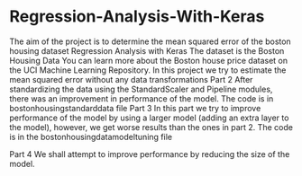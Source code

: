 # Regression-Analysis-With-Keras
The aim of the project is to determine the mean squared error of the boston housing dataset
Regression Analysis with Keras
The dataset is the Boston Housing Data
You can learn more about the Boston house price dataset on the UCI Machine Learning Repository.
In this project we try to estimate the mean squared error without any data transformations
Part 2
After standardizing the data using the StandardScaler and Pipeline modules, there was an improvement in performance of the model. The code is in bostonhousingstandarddata file
Part 3
In this part we try to improve performance of the model by using a larger model (adding an extra layer to the model), however, we get worse results than the ones in part 2. The code is in the bostonhousingdatamodeltuning file

Part 4
We shall attempt to improve performance by reducing the size of the model.

